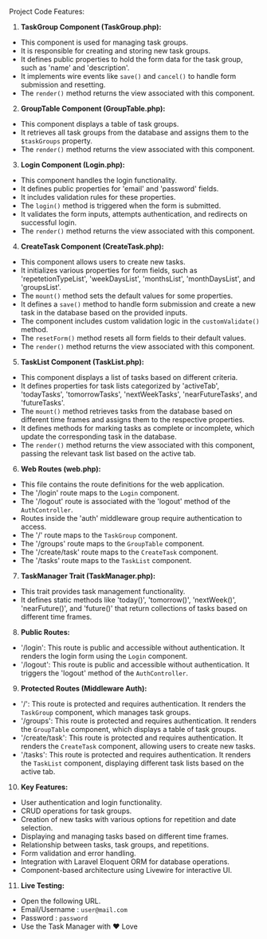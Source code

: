 Project Code Features:

1. **TaskGroup Component (TaskGroup.php):**
- This component is used for managing task groups.
- It is responsible for creating and storing new task groups.
- It defines public properties to hold the form data for the task group, such as 'name' and 'description'.
- It implements wire events like `save()` and `cancel()` to handle form submission and resetting.
- The `render()` method returns the view associated with this component.

2. **GroupTable Component (GroupTable.php):**
- This component displays a table of task groups.
- It retrieves all task groups from the database and assigns them to the `$taskGroups` property.
- The `render()` method returns the view associated with this component.

3. **Login Component (Login.php):**
- This component handles the login functionality.
- It defines public properties for 'email' and 'password' fields.
- It includes validation rules for these properties.
- The `login()` method is triggered when the form is submitted.
- It validates the form inputs, attempts authentication, and redirects on successful login.
- The `render()` method returns the view associated with this component.

4. **CreateTask Component (CreateTask.php):**
- This component allows users to create new tasks.
- It initializes various properties for form fields, such as 'repetetionTypeList', 'weekDaysList', 'monthsList', 'monthDaysList', and 'groupsList'.
- The `mount()` method sets the default values for some properties.
- It defines a `save()` method to handle form submission and create a new task in the database based on the provided inputs.
- The component includes custom validation logic in the `customValidate()` method.
- The `resetForm()` method resets all form fields to their default values.
- The `render()` method returns the view associated with this component.

5. **TaskList Component (TaskList.php):**
- This component displays a list of tasks based on different criteria.
- It defines properties for task lists categorized by 'activeTab', 'todayTasks', 'tomorrowTasks', 'nextWeekTasks', 'nearFutureTasks', and 'futureTasks'.
- The `mount()` method retrieves tasks from the database based on different time frames and assigns them to the respective properties.
- It defines methods for marking tasks as complete or incomplete, which update the corresponding task in the database.
- The `render()` method returns the view associated with this component, passing the relevant task list based on the active tab.

6. **Web Routes (web.php):**
- This file contains the route definitions for the web application.
- The '/login' route maps to the `Login` component.
- The '/logout' route is associated with the 'logout' method of the `AuthController`.
- Routes inside the 'auth' middleware group require authentication to access.
- The '/' route maps to the `TaskGroup` component.
- The '/groups' route maps to the `GroupTable` component.
- The '/create/task' route maps to the `CreateTask` component.
- The '/tasks' route maps to the `TaskList` component.

7. **TaskManager Trait (TaskManager.php):**
- This trait provides task management functionality.
- It defines static methods like 'today()', 'tomorrow()', 'nextWeek()', 'nearFuture()', and 'future()' that return collections of tasks based on different time frames.

8. **Public Routes:**
- '/login': This route is public and accessible without authentication. It renders the login form using the `Login` component.
- '/logout': This route is public and accessible without authentication. It triggers the 'logout' method of the `AuthController`.

9. **Protected Routes (Middleware Auth):**
- '/': This route is protected and requires authentication. It renders the `TaskGroup` component, which manages task groups.
- '/groups': This route is protected and requires authentication. It renders the `GroupTable` component, which displays a table of task groups.
- '/create/task': This route is protected and requires authentication. It renders the `CreateTask` component, allowing users to create new tasks.
- '/tasks': This route is protected and requires authentication. It renders the `TaskList` component, displaying different task lists based on the active tab.

10. **Key Features:**
- User authentication and login functionality.
- CRUD operations for task groups.
- Creation of new tasks with various options for repetition and date selection.
- Displaying and managing tasks based on different time frames.
- Relationship between tasks, task groups, and repetitions.
- Form validation and error handling.
- Integration with Laravel Eloquent ORM for database operations.
- Component-based architecture using Livewire for interactive UI.

11. **Live Testing:**
- Open the following URL.
- Email/Username : `user@mail.com`
- Password : `password`
- Use the Task Manager with ❤️ Love
